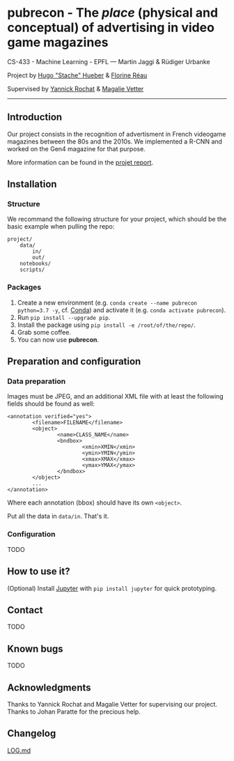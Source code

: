 # **pubrecon** - The _place_ (physical and conceptual) of advertising in video game magazines

CS-433 - Machine Learning - EPFL — Martin Jaggi & Rüdiger Urbanke

Project by [Hugo "Stache" Hueber](mailto:hugo.hueber@epfl.ch) & [Florine Réau](mailto:florine.reau@epfl.ch)

Supervised by [Yannick Rochat](yannick.rochat@unil.ch) & [Magalie Vetter](magalie.vetter@chartes.psl.eu)

---

## Introduction

Our project consists in the recognition of advertisment in French videogame magazines between the 80s and the 2010s. We implemented a R-CNN and worked on the Gen4 magazine for that purpose.

More information can be found in the [projet report](./report/report/report.pdf).

## Installation

### Structure

We recommand the following structure for your project, which should be the basic example when pulling the repo:
```
project/
    data/
        in/
        out/
    notebooks/
    scripts/
```

### Packages

1. Create a new environment (e.g. `conda create --name pubrecon python=3.7 -y`, cf. [Conda](conda.io)) and activate it (e.g. `conda activate pubrecon`).
2. Run `pip install --upgrade pip`.
3. Install the package using `pip install -e /root/of/the/repo/`.
4. Grab  some coffee.
5. You can now use **pubrecon**.

## Preparation and configuration

### Data preparation

Images must be JPEG, and an additional XML file with at least the following fields should be found as well:
```
<annotation verified="yes">
        <filename>FILENAME</filename>
        <object>
                <name>CLASS_NAME</name>
                <bndbox>
                        <xmin>XMIN</xmin>
                        <ymin>YMIN</ymin>
                        <xmax>XMAX</xmax>
                        <ymax>YMAX</ymax>
                </bndbox>
        </object>
        ...
</annotation>
```
Where each annotation (bbox) should have its own `<object>`.

Put all the data in `data/in`. That's it.

### Configuration

TODO

## How to use it?

(Optional) Install [Jupyter](https://jupyter.org/) with `pip install jupyter` for quick prototyping.

## Contact

TODO

## Known bugs

TODO

## Acknowledgments

Thanks to Yannick Rochat and Magalie Vetter for supervising our project. Thanks to Johan Paratte for the precious help.

## Changelog

[LOG.md](./LOG.md)
